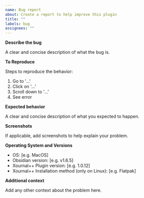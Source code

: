 ```yaml
---
name: Bug report
about: Create a report to help improve this plugin
title: ""
labels: bug
assignees: ""
---
```


**Describe the bug**

A clear and concise description of what the bug is.

**To Reproduce**

Steps to reproduce the behavior:

1. Go to '...'
2. Click on '...'
3. Scroll down to '...'
4. See error

**Expected behavior**

A clear and concise description of what you expected to happen.

**Screenshots**

If applicable, add screenshots to help explain your problem.

**Operating System and Versions**

-   OS: [e.g. MacOS]
-   Obsidian version: [e.g. v1.6.5]
-   Xournal++ Plugin version: [e.g. 1.0.12]
-   Xournal++ Installation method (only on Linux): [e.g. Flatpak]

**Additional context**

Add any other context about the problem here.
